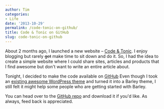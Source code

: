 ```yaml
---
author: Tim
categories:
- Life
date: '2013-10-29'
permalink: /code-tonic-on-github/
title: Code & Tonic on GitHub
slug: code-tonic-on-github
---
```


About 2 months ago, I launched a new website &#8211; <a href="http://codeandtonic.com/" target="_blank">Code & Tonic</a>. I enjoy blogging but rarely <del>get</del> make time to sit down and do it. So, I had the idea to create a simple website where I could share sites, articles and products that I find awesome but don't want to write an entire article about.

Tonight, I decided to make the code available on <a href="https://github.com/twhitacre/code-and-tonic" target="_blank">GitHub</a> Even though I took an <a href="http://wordpress.org/themes/required" target="_blank">existing awesome WordPress theme</a> and turned it into a Barley theme, I still felt it might help some people who are getting started with Barley.

You can head over to the <a href="https://github.com/twhitacre/code-and-tonic" target="_blank">GitHub repo</a> and download it if you'd like. As always, feed back is appreciated.
 